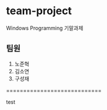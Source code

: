 # team-project
Windows Programming 기말과제 

## 팀원
1. 노준혁
2. 김소연
3. 구성재

============================

test

